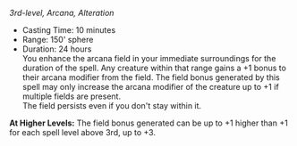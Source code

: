 _3rd-level, Arcana, Alteration_
 
- Casting Time: 10 minutes
- Range: 150' sphere
- Duration: 24 hours  
You enhance the arcana field in your immediate surroundings for the duration of the spell. Any creature within that range gains a +1 bonus to their arcana modifier from the field. The field bonus generated by this spell may only increase the arcana modifier of the creature up to +1 if multiple fields are present.  
The field persists even if you don't stay within it.
 
**At Higher Levels:** The field bonus generated can be up to +1 higher than +1 for each spell level above 3rd, up to +3.